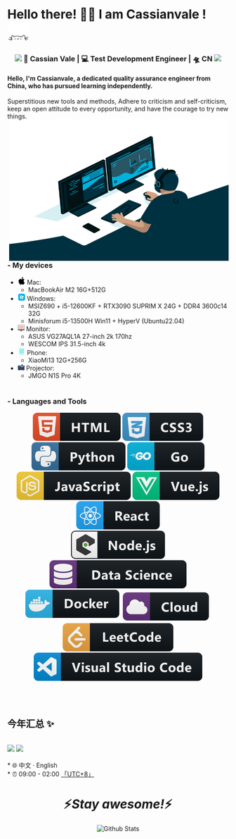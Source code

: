 # Hello there! 👋🏻 I am Cassianvale ! <img src="./img/cat.gif" alt="Meaow" width="50" />

<div align="center">
<h3><img src="https://media.giphy.com/media/WUlplcMpOCEmTGBtBW/giphy.gif" width="30"> 🙎 Cassian Vale | 💻 Test Development Engineer | 🛸 CN <img src="https://media.giphy.com/media/WUlplcMpOCEmTGBtBW/giphy.gif" width="30">
</h3>
</div>

<p align="center">
<h4>Hello, I'm Cassianvale, a dedicated quality assurance engineer from China, who has pursued learning independently.</h4>

Superstitious new tools and methods,
Adhere to criticism and self-criticism, keep an open attitude to every opportunity, and have the courage to try new things.
<img align="right" alt="GIF" src="./img/code.gif?raw=true" width="500" height="320" />
</p>

### - My devices

- <img width="17" height="17" src="./img/macos.png" />&nbsp;Mac: 
  - MacBookAir M2 16G+512G
- <img width="17" height="17" src="./img/windows.png" />&nbsp;Windows: 
  - MSIZ690 + i5-12600KF + RTX3090 SUPRIM X 24G + DDR4 3600c14 32G
  - Minisforum i5-13500H Win11 + HyperV (Ubuntu22.04)
- <img width="15" height="15" src="./img/iMac.png" />&nbsp;Monitor: 
  - ASUS VG27AQL1A 27-inch 2k 170hz
  - WESCOM IPS 31.5-inch 4k
- <img width="17" height="17" src="./img/phone.png" />&nbsp;Phone: 
  - XiaoMi13 12G+256G
- <img width="15" height="15" src="./img/projector.png" />&nbsp;Projector: 
  - JMGO N1S Pro 4K
  <br/>

### - Languages and Tools

<p align="center">
    <img src="svg/html.svg" alt="html" style="vertical-align:top margin:6px 4px">
    <img src="svg/css3.svg" alt="css" style="vertical-align:top margin:6px 4px">
    <img src="svg/python.svg" alt="python" style="vertical-align:top margin:6px 4px">
    <img src="svg/go.svg" alt="go" style="vertical-align:top margin:6px 4px">
    <img src="svg/js.svg" alt="javascript" style="vertical-align:top margin:6px 4px">
    <img src="svg/vue.svg" alt="Vue.js" style="vertical-align:top margin:6px 4px">
    <img src="svg/react.svg" alt="React" style="vertical-align:top margin:6px 4px">
    <br/>
    <img src="svg/nodejs_larger.svg" alt="nodejs" style="vertical-align:top margin:6px 4px">
    <img src="svg/datascience.svg" alt="datascience" style="vertical-align:top margin:6px 4px">
    <img src="svg/docker.svg" alt="Docker" style="vertical-align:top margin:6px 4px">
    <img src="svg/cloud.svg" alt="cloud" style="vertical-align:top; margin:6px 4px">
    <a href="https://leetcode.cn/u/cassianvale/">
    <img src="svg/leetcode.svg" alt="LeetCode" style="vertical-align:top margin:6px 4px">
    </a>
    <img src="svg/visualstudio_code.svg" alt="Visual Studio Code" style="vertical-align:top margin:6px 4px">
</p>
<br/>
<br/>

## 今年汇总 ✨

<br/>
<div>
<img align="" height="160px" src="https://github-readme-stats.vercel.app/api?username=Cassianvale&show_icons=true&locale=cn&line_height=21&bg_color=0,EC6C6C,FFD479,FFFC79,73FA79" />
<img  align="" height="160px" src="https://github-readme-stats.vercel.app/api/top-langs/?username=Cassianvale&locale=cn&bg_color=0,73FA79,73FDFF,D783FF&layout=compact" />
</div>
<br/>
* 🌐 中文 · English
<br/>
* ⏰ 09:00 - 02:00 <a href="https://time.is/UTC+8" class="no-underline">「UTC+8」</a>
<br/>
<h1 align='center'>⚡️<i>Stay awesome!</i>⚡️</h1>

<p align="center">
        <img src="https://raw.githubusercontent.com/mayhemantt/mayhemantt/Update/svg/Bottom.svg" alt="Github Stats" />
</p>
